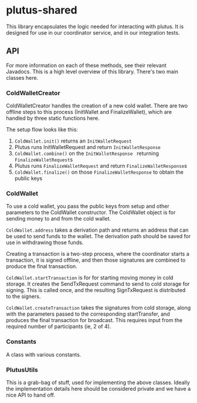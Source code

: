 # plutus-shared

This library encapsulates the logic needed for interacting with plutus.  It is designed for use in
our coordinator service, and in our integration tests.

## API
For more information on each of these methods, see their relevant Javadocs.  This is a high level
overview of this library.  There's two main classes here.

### ColdWalletCreator

ColdWalletCreator handles the creation of a new cold wallet.  There are two offline steps to this
process (InitWallet and FinalizeWallet), which are handled by three static functions here.

The setup flow looks like this:
1. `ColdWallet.init()` returns an `InitWalletRequest`
2. Plutus runs InitWalletRequest and return `InitWalletResponse`
3. `ColdWallet.combine()` on the `InitWalletResponse ` returning `FinalizeWalletRequest`s
4. Plutus runs `FinalizeWalletRequest` and return `FinalizeWalletResponse`s
5. `ColdWallet.finalize()` on those `FinalizeWalletResponse` to obtain the public keys


### ColdWallet

To use a cold wallet, you pass the public keys from setup and other parameters to the ColdWallet
constructor.  The ColdWallet object is for sending money to and from the cold wallet.

`ColdWallet.address` takes a derivation path and returns an address that can be used to send funds
to the wallet.  The derivation path should be saved for use in withdrawing those funds.

Creating a transaction is a two-step process, where the coordinator starts a transaction, it is
signed offline, and then those signatures are combined to produce the final transaction.

`ColdWallet.startTransaction` is for for starting moving money in cold storage.  It creates the
 SendTxRequest command to send to cold storage for signing.  This is called once, and the resulting
 SignTxRequest is distributed to the signers.

 `ColdWallet.createTransaction` takes the signatures from cold storage, along with the parameters
 passed to the corresponding startTransfer, and produces the final transaction for broadcast.  This
 requires input from the required number of participants (ie, 2 of 4).

 ### Constants

 A class with various constants.

 ### PlutusUtils

This is a grab-bag of stuff, used for implementing the above classes.  Ideally the implementation
details here should be considered private and we have a nice API to hand off.
